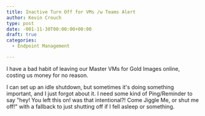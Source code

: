 ```yaml
---
title: Inactive Turn Off for VMs /w Teams Alert
author: Kevin Crouch
type: post
date: -001-11-30T00:00:00+00:00
draft: true
categories:
  - Endpoint Management

---
```

I have a bad habit of leaving our Master VMs for Gold Images online, costing us money for no reason. 

I can set up an idle shutdown, but sometimes it's doing something important, and I just forgot about it. I need some kind of Ping/Reminder to say "hey! You left this on! was that intentional?! Come Jiggle Me, or shut me off!" with a fallback to just shutting off if I fell asleep or something.
